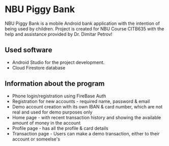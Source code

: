 # NBU Piggy Bank

NBU Piggy Bank is a mobile Android bank application with the intention of being used by children.
Project is created for NBU Course CITB635 with the help and assistance provided by Dr. Dimitar Petrov!


## Used software

* Android Studio for the project development.
* Cloud Firestore database


## Information about the program

* Phone login/registration using FireBase Auth
* Registration for new accounts - required name, password & email
* Demo account creation with its own IBAN & card number, which are not real and used for demo purposes only
* Home page - with recent transaction history and showing the available amount of money in the account
* Profile page - has all the profile & card details
* Transaction page - Users can make a demo transaction, either to their account or someelse's
